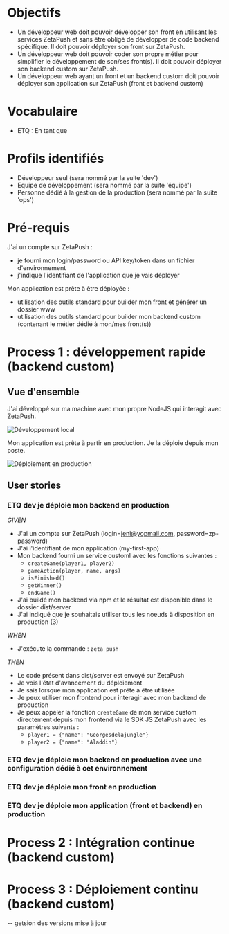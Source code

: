 # Objectifs

- Un développeur web doit pouvoir développer son front en utilisant les services ZetaPush et sans être obligé de développer de code backend spécifique. Il doit pouvoir déployer son front sur ZetaPush.
- Un développeur web doit pouvoir coder son propre métier pour simplifier le développement de son/ses front(s). Il doit pouvoir déployer son backend custom sur ZetaPush.
- Un développeur web ayant un front et un backend custom doit pouvoir déployer son application sur ZetaPush (front et backend custom)

# Vocabulaire

- ETQ : En tant que 


# Profils identifiés

- Développeur seul (sera nommé par la suite 'dev')
- Equipe de développement (sera nommé par la suite 'équipe')
- Personne dédié à la gestion de la production (sera nommé par la suite 'ops')

# Pré-requis

J'ai un compte sur ZetaPush :
- je fourni mon login/password ou API key/token dans un fichier d'environnement
- j'indique l'identifiant de l'application que je vais déployer

Mon application est prête à être déployée :
- utilisation des outils standard pour builder mon front et générer un dossier www
- utilisation des outils standard pour builder mon backend custom (contenant le métier dédié à mon/mes front(s))



# Process 1 : développement rapide (backend custom)

## Vue d'ensemble

J'ai développé sur ma machine avec mon propre NodeJS qui interagit avec ZetaPush.

![Développement local](https://github.com/zetapush/zetapush-next-open-specification/raw/master/schemas/phase-developpement.png)

Mon application est prête à partir en production. Je la déploie depuis mon poste.

![Déploiement en production](https://github.com/zetapush/zetapush-next-open-specification/raw/master/schemas/deploiement-prod-simple.png)


## User stories

### ETQ dev je déploie mon backend en production

*GIVEN*
  - J'ai un compte sur ZetaPush (login=jeni@yopmail.com, password=zp-password)
  - J'ai l'identifiant de mon application (my-first-app)
  - Mon backend fourni un service customl avec les fonctions suivantes :
    - ```createGame(player1, player2)```
    - ```gameAction(player, name, args)```
    - ```isFinished()```
    - ```getWinner()```
    - ```endGame()```
  - J'ai buildé mon backend via npm et le résultat est disponible dans le dossier dist/server
  - J'ai indiqué que je souhaitais utiliser tous les noeuds à disposition en production (3)

*WHEN*
  - J'exécute la commande : ```zeta push```

*THEN*
  - Le code présent dans dist/server est envoyé sur ZetaPush
  - Je vois l'état d'avancement du déploiement
  - Je sais lorsque mon application est prête à être utilisée
  - Je peux utiliser mon frontend pour interagir avec mon backend de production
  - Je peux appeler la fonction `createGame` de mon service custom directement depuis mon frontend via le SDK JS ZetaPush avec les paramètres suivants :
    - ```player1 = {"name": "Georgesdelajungle"}```
    - ```player2 = {"name": "Aladdin"}```


### ETQ dev je déploie mon backend en production avec une configuration dédié à cet environnement


### ETQ dev je déploie mon front en production


### ETQ dev je déploie mon application (front et backend) en production





# Process 2 : Intégration continue (backend custom)




# Process 3 : Déploiement continu (backend custom)





--
getsion des versions
mise à jour
